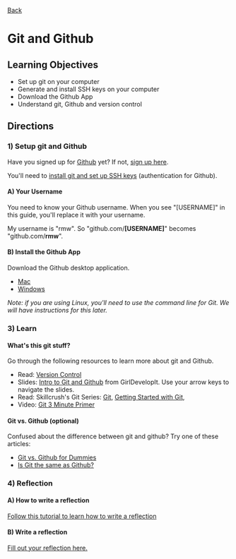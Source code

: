 [Back](README.md)

# Git and Github 

## Learning Objectives

* Set up git on your computer
* Generate and install SSH keys on your computer
* Download the Github App
* Understand git, Github and version control


## Directions

### 1) Setup git and Github

Have you signed up for [Github](http://www.github.com) yet? If not, [sign up here](https://github.com/).

You'll need to [install git and set up SSH keys](https://help.github.com/articles/set-up-git) (authentication for Github). 

#### A) Your Username

You need to know your Github username.  When you see "[USERNAME]" in this guide, you'll replace it with your username.

My username is "rmw".  So "github.com/**[USERNAME]**" becomes "github.com/**rmw**".


#### B) Install the Github App

Download the Github desktop application.

- [Mac](http://mac.github.com/)
- [Windows](http://windows.github.com/)

*Note: if you are using Linux, you'll need to use the command line for Git. We will have instructions for this later.*

### 3) Learn

#### What's this git stuff?

Go through the following resources to learn more about git and Github.

* Read: [Version Control](http://skillcrush.com/2013/02/11/version-control/) 
* Slides: [Intro to Git and Github](http://girldevelopit.com/assets/github/index.html#/) from GirlDevelopIt.  Use your arrow keys to navigate the slides.
* Read: Skillcrush's Git Series: [Git](http://skillcrush.com/2013/02/18/git/), [Getting Started with Git](http://skillcrush.com/2013/02/20/get-started-working-with-git/),
* Video: [Git 3 Minute Primer](http://www.youtube.com/watch?v=_Jmkvv_nKTE)

#### Git vs. Github (optional)

Confused about the difference between git and github? Try one of these articles:

* [Git vs. Github for Dummies](http://stephaniehoh.github.io/blog/2013/10/07/git-vs-github-for-dummies/)
* [Is Git the same as Github?](http://www.jahya.net/blog/?2013-05-git-vs-github)

### 4) Reflection

#### A) How to write a reflection

[Follow this tutorial to learn how to write a reflection](add_a_reflection.md)

#### B) Write a reflection

[Fill out your reflection here.](reflection.md)







